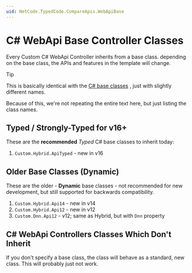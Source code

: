 ```yaml
---
uid: NetCode.TypedCode.CompareApis.WebApiBase
---
```


# C# WebApi Base Controller Classes

Every Custom C# WebApi Controller inherits from a base class.
depending on the base class, the APIs and features in the template will change.

> [!TIP]
> This is basically identical with the [C# base classes](xref:)
> , just with slightly different names.
>
> Because of this, we're not repeating the entire text here, but just listing the class names.

## Typed / Strongly-Typed for v16+

These are the **recommended** _Typed_ C# base classes to inherit today:

1. `Custom.Hybrid.ApiTyped` - new in v16

## Older Base Classes (Dynamic)

These are the older - **Dynamic** base classes - not recommended for new development, but still supported for backwards compatibility.

1. `Custom.Hybrid.Api14` - new in v14
1. `Custom.Hybrid.Api12` - new in v12
1. `Custom.Dnn.Api12` - v12; same as Hybrid, but with `Dnn` property

## C# WebApi Controllers Classes Which Don't Inherit

If you don't specify a base class, the class will behave as a standard, new class.
This will probably just not work.
